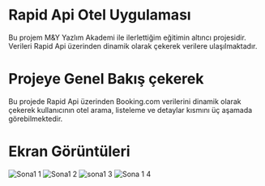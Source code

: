 # Rapid Api Otel Uygulaması
Bu projem M&Y Yazlım Akademi ile ilerlettiğim eğitimin altıncı projesidir. Verileri Rapid Api üzerinden dinamik olarak çekerek verilere ulaşılmaktadır.

# Projeye Genel Bakış çekerek 
Bu projede Rapid Api üzerinden Booking.com verilerini dinamik olarak çekerek kullanıcının otel arama, listeleme ve detaylar kısmını üç aşamada görebilmektedir. 

# Ekran Görüntüleri
![Sona1 1](https://github.com/user-attachments/assets/ef63b9f9-6a8c-4d24-840f-4a73af7819a5)
![Sona1 2](https://github.com/user-attachments/assets/7e289b56-c389-4494-af74-afafb998b0fa)
![sona1 3](https://github.com/user-attachments/assets/66081b40-142b-4c6b-aad9-eec3095a9046)
![Sona 1 4](https://github.com/user-attachments/assets/99ad34ce-7cad-4ccc-82ba-2890578c20e2)

